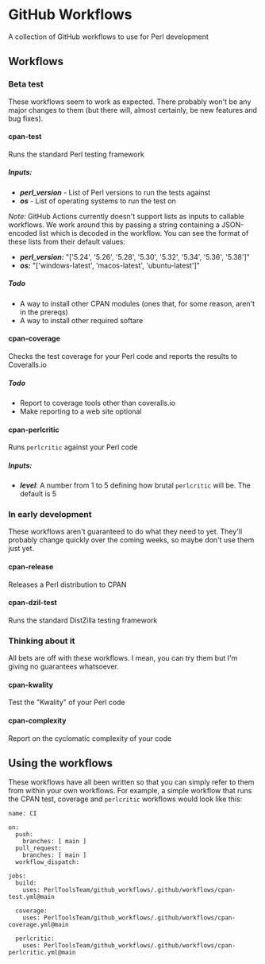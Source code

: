 # GitHub Workflows

A collection of GitHub workflows to use for Perl development

## Workflows

### Beta test

These workflows seem to work as expected. There probably won't be any major changes
to them (but there will, almost certainly, be new features and bug fixes).

#### cpan-test

Runs the standard Perl testing framework

##### Inputs:

* ***perl_version*** - List of Perl versions to run the tests against
* ***os*** - List of operating systems to run the test on

*Note:* GitHub Actions currently doesn't support lists as inputs to callable workflows.
We work around this by passing a string containing a JSON-encoded list which is decoded
in the workflow. You can see the format of these lists from their default values:

* ***perl_version:*** "['5.24', '5.26', '5.28', '5.30', '5.32', '5.34', '5.36', '5.38']"
* ***os:*** "['windows-latest', 'macos-latest', 'ubuntu-latest']"

##### Todo

* A way to install other CPAN modules (ones that, for some reason, aren't in the prereqs)
* A way to install other required softare

#### cpan-coverage

Checks the test coverage for your Perl code and reports the results to Coveralls.io

##### Todo

* Report to coverage tools other than coveralls.io
* Make reporting to a web site optional

#### cpan-perlcritic

Runs `perlcritic` against your Perl code

##### Inputs:

* ***level***: A number from 1 to 5 defining how brutal `perlcritic` will be. The default is 5

### In early development

These workflows aren't guaranteed to do what they need to yet. They'll probably change quickly
over the coming weeks, so maybe don't use them just yet.

#### cpan-release

Releases a Perl distribution to CPAN

#### cpan-dzil-test

Runs the standard DistZilla testing framework

### Thinking about it

All bets are off with these workflows. I mean, you can try them but I'm giving no
guarantees whatsoever.

#### cpan-kwality

Test the "Kwality" of your Perl code

#### cpan-complexity

Report on the cyclomatic complexity of your code

## Using the workflows

These workflows have all been written so that you can simply refer to
them from within your own workflows. For example, a simple workflow that
runs the CPAN test, coverage and `perlcritic` workflows would look like this:

    name: CI

    on:
      push:
        branches: [ main ]
      pull_request:
        branches: [ main ]
      workflow_dispatch:

    jobs:
      build:
        uses: PerlToolsTeam/github_workflows/.github/workflows/cpan-test.yml@main

      coverage:
        uses: PerlToolsTeam/github_workflows/.github/workflows/cpan-coverage.yml@main

      perlcritic:
        uses: PerlToolsTeam/github_workflows/.github/workflows/cpan-perlcritic.yml@main

